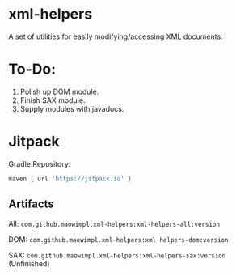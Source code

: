# xml-helpers
A set of utilities for easily modifying/accessing XML documents.

# To-Do:

1. Polish up DOM module.
2. Finish SAX module.
3. Supply modules with javadocs.

# Jitpack

Gradle Repository:
```groovy
maven { url 'https://jitpack.io' }
```

## Artifacts

All: `com.github.maowimpl.xml-helpers:xml-helpers-all:version`

DOM: `com.github.maowimpl.xml-helpers:xml-helpers-dom:version`

SAX: `com.github.maowimpl.xml-helpers:xml-helpers-sax:version` (Unfinished)
